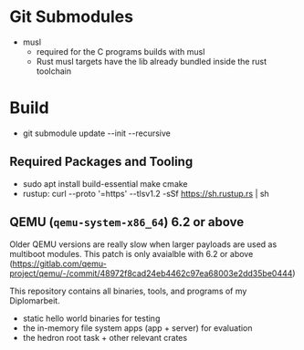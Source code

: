 # Git Submodules
- musl
    - required for the C programs builds with musl
    - Rust musl targets have the lib already bundled inside the rust toolchain

# Build
- git submodule update --init --recursive
## Required Packages and Tooling
- sudo apt install build-essential make cmake
- rustup: curl --proto '=https' --tlsv1.2 -sSf https://sh.rustup.rs | sh
## QEMU (`qemu-system-x86_64`) 6.2 or above
Older QEMU versions are really slow when larger payloads are used as multiboot modules.
This patch is only avaialble with 6.2 or above (https://gitlab.com/qemu-project/qemu/-/commit/48972f8cad24eb4462c97ea68003e2dd35be0444)


This repository contains all binaries, tools, and programs of my Diplomarbeit.

- static hello world binaries for testing
- the in-memory file system apps (app + server) for evaluation
- the hedron root task + other relevant crates
